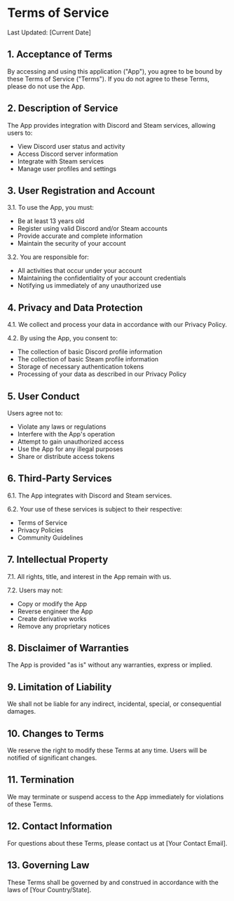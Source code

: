 # Terms of Service

Last Updated: [Current Date]

## 1. Acceptance of Terms

By accessing and using this application ("App"), you agree to be bound by these Terms of Service ("Terms"). If you do not agree to these Terms, please do not use the App.

## 2. Description of Service

The App provides integration with Discord and Steam services, allowing users to:
- View Discord user status and activity
- Access Discord server information
- Integrate with Steam services
- Manage user profiles and settings

## 3. User Registration and Account

3.1. To use the App, you must:
- Be at least 13 years old
- Register using valid Discord and/or Steam accounts
- Provide accurate and complete information
- Maintain the security of your account

3.2. You are responsible for:
- All activities that occur under your account
- Maintaining the confidentiality of your account credentials
- Notifying us immediately of any unauthorized use

## 4. Privacy and Data Protection

4.1. We collect and process your data in accordance with our Privacy Policy.

4.2. By using the App, you consent to:
- The collection of basic Discord profile information
- The collection of basic Steam profile information
- Storage of necessary authentication tokens
- Processing of your data as described in our Privacy Policy

## 5. User Conduct

Users agree not to:
- Violate any laws or regulations
- Interfere with the App's operation
- Attempt to gain unauthorized access
- Use the App for any illegal purposes
- Share or distribute access tokens

## 6. Third-Party Services

6.1. The App integrates with Discord and Steam services.

6.2. Your use of these services is subject to their respective:
- Terms of Service
- Privacy Policies
- Community Guidelines

## 7. Intellectual Property

7.1. All rights, title, and interest in the App remain with us.

7.2. Users may not:
- Copy or modify the App
- Reverse engineer the App
- Create derivative works
- Remove any proprietary notices

## 8. Disclaimer of Warranties

The App is provided "as is" without any warranties, express or implied.

## 9. Limitation of Liability

We shall not be liable for any indirect, incidental, special, or consequential damages.

## 10. Changes to Terms

We reserve the right to modify these Terms at any time. Users will be notified of significant changes.

## 11. Termination

We may terminate or suspend access to the App immediately for violations of these Terms.

## 12. Contact Information

For questions about these Terms, please contact us at [Your Contact Email].

## 13. Governing Law

These Terms shall be governed by and construed in accordance with the laws of [Your Country/State]. 